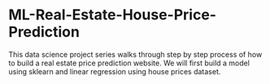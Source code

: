 # ML-Real-Estate-House-Price-Prediction
This data science project series walks through step by step process of how to build a real estate price prediction website. We will first build a model using sklearn and linear regression using house prices dataset.
